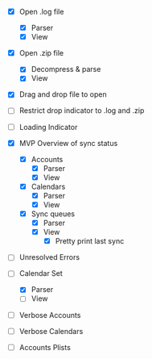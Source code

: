 - [x] Open .log file
    - [x] Parser
    - [x] View
- [x] Open .zip file
    - [x] Decompress & parse
    - [x] View
- [x] Drag and drop file to open
- [ ] Restrict drop indicator to .log and .zip
- [ ] Loading Indicator
- [x] MVP Overview of sync status
    - [x] Accounts
        - [x] Parser
        - [x] View
    - [x] Calendars
        - [x] Parser
        - [x] View
    - [x] Sync queues
        - [x] Parser
        - [x] View
            - [x] Pretty print last sync
- [ ] Unresolved Errors
- [ ] Calendar Set
    - [x] Parser
    - [ ] View
- [ ] Verbose Accounts
- [ ] Verbose Calendars
- [ ] Accounts Plists

